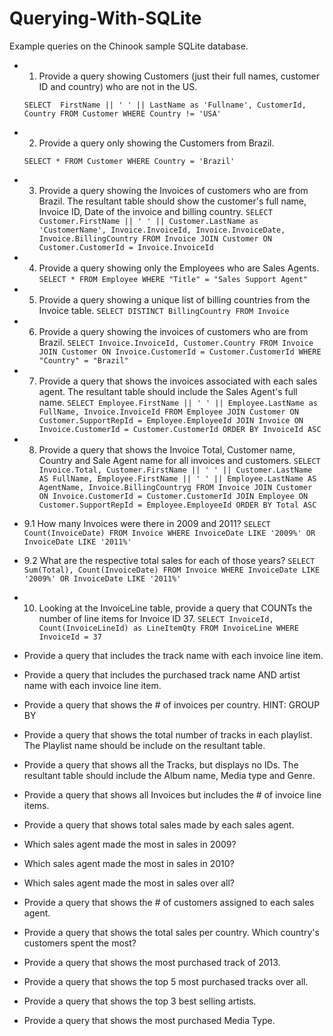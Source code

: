 # Querying-With-SQLite
Example queries on the Chinook sample SQLite database.

- 1. Provide a query showing Customers (just their full names, customer ID and country) who are not in the US.

  `SELECT  FirstName || ' ' || LastName as 'Fullname', CustomerId, Country FROM Customer
  WHERE Country != 'USA'`

- 2. Provide a query only showing the Customers from Brazil.

  `SELECT * FROM Customer
  WHERE Country = 'Brazil'`

- 3. Provide a query showing the Invoices of customers who are from Brazil. The resultant table should show the customer's full name, Invoice ID, Date of the invoice and billing country.
  `SELECT Customer.FirstName || ' ' || Customer.LastName as 'CustomerName', Invoice.InvoiceId, Invoice.InvoiceDate, Invoice.BillingCountry
  FROM Invoice
  JOIN Customer ON Customer.CustomerId = Invoice.InvoiceId`

- 4. Provide a query showing only the Employees who are Sales Agents.
  `SELECT * FROM Employee
  WHERE "Title" = "Sales Support Agent"`

- 5. Provide a query showing a unique list of billing countries from the Invoice table.
  `SELECT DISTINCT BillingCountry FROM Invoice`

- 6. Provide a query showing the invoices of customers who are from Brazil.
  `SELECT Invoice.InvoiceId, Customer.Country
  FROM Invoice
  JOIN Customer ON Invoice.CustomerId = Customer.CustomerId
  WHERE "Country" = "Brazil"`

- 7. Provide a query that shows the invoices associated with each sales agent. The resultant table should include the Sales Agent's full name.
  `SELECT Employee.FirstName || ' ' || Employee.LastName as FullName, Invoice.InvoiceId
  FROM Employee
  JOIN Customer ON Customer.SupportRepId = Employee.EmployeeId
  JOIN Invoice ON Invoice.CustomerId = Customer.CustomerId
  ORDER BY InvoiceId ASC
  `

- 8. Provide a query that shows the Invoice Total, Customer name, Country and Sale Agent name for all invoices and customers.
  `SELECT Invoice.Total,
  Customer.FirstName || ' ' || Customer.LastName AS FullName,
  Employee.FirstName || ' ' || Employee.LastName AS AgentName,
  Invoice.BillingCountryg
  FROM Invoice
  JOIN Customer ON Invoice.CustomerId = Customer.CustomerId
  JOIN Employee ON Customer.SupportRepId = Employee.EmployeeId
  ORDER BY Total ASC
  `

- 9.1 How many Invoices were there in 2009 and 2011?
  `SELECT Count(InvoiceDate) FROM Invoice
  WHERE InvoiceDate LIKE '2009%' OR InvoiceDate LIKE '2011%'
  `

- 9.2 What are the respective total sales for each of those years?
  `SELECT Sum(Total), Count(InvoiceDate) FROM Invoice
  WHERE InvoiceDate LIKE '2009%' OR InvoiceDate LIKE '2011%'
  `

- 10. Looking at the InvoiceLine table, provide a query that COUNTs the number of line items for Invoice ID 37.
  `SELECT InvoiceId, Count(InvoiceLineId) as LineItemQty FROM InvoiceLine
  WHERE InvoiceId = 37
  `

- Provide a query that includes the track name with each invoice line item.
- Provide a query that includes the purchased track name AND artist name with each invoice line item.
- Provide a query that shows the # of invoices per country. HINT: GROUP BY
- Provide a query that shows the total number of tracks in each playlist. The Playlist name should be include on the resultant table.
- Provide a query that shows all the Tracks, but displays no IDs. The resultant table should include the Album name, Media type and Genre.
- Provide a query that shows all Invoices but includes the # of invoice line items.
- Provide a query that shows total sales made by each sales agent.
- Which sales agent made the most in sales in 2009?
- Which sales agent made the most in sales in 2010?
- Which sales agent made the most in sales over all?
- Provide a query that shows the # of customers assigned to each sales agent.
- Provide a query that shows the total sales per country. Which country's customers spent the most?
- Provide a query that shows the most purchased track of 2013.
- Provide a query that shows the top 5 most purchased tracks over all.
- Provide a query that shows the top 3 best selling artists.
- Provide a query that shows the most purchased Media Type.
